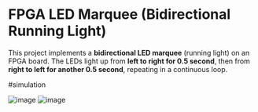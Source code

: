 # FPGA LED Marquee (Bidirectional Running Light)

This project implements a **bidirectional LED marquee** (running light) on an FPGA board. The LEDs light up from **left to right for 0.5 second**, then from **right to left for another 0.5 second**, repeating in a continuous loop.

#simulation

![image](https://github.com/user-attachments/assets/675d7ba5-d8f6-4d8c-8cb1-66eb41f4c7da)
![image](https://github.com/user-attachments/assets/3f2f3d89-4278-4d19-89c5-82fcfbc81341)
